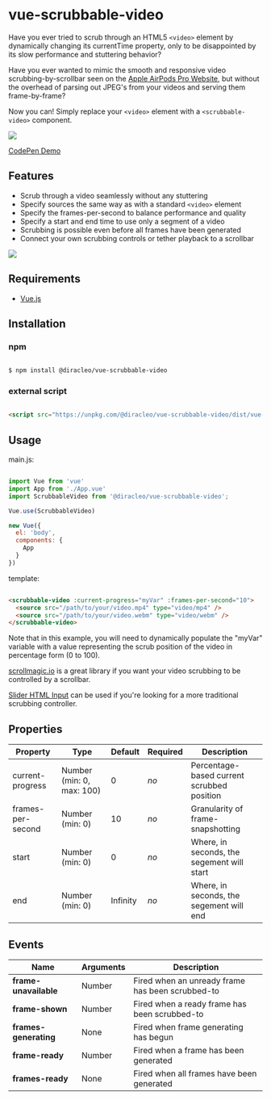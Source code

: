 # vue-scrubbable-video

Have you ever tried to scrub through an HTML5 `<video>` element by dynamically changing its currentTime property, only to be disappointed by its slow performance and stuttering behavior?

Have you ever wanted to mimic the smooth and responsive video scrubbing-by-scrollbar seen on the [Apple AirPods Pro Website](https://www.apple.com/airpods-pro/), but without the overhead of parsing out JPEG's from your videos and serving them frame-by-frame?

Now you can! Simply replace your `<video>` element with a `<scrubbable-video>` component.

![](demo1.gif)

[CodePen Demo](https://codepen.io/diracleo/pen/KKzBYgQ)

## Features

  * Scrub through a video seamlessly without any stuttering
  * Specify sources the same way as with a standard `<video>` element
  * Specify the frames-per-second to balance performance and quality
  * Specify a start and end time to use only a segment of a video
  * Scrubbing is possible even before all frames have been generated
  * Connect your own scrubbing controls or tether playback to a scrollbar

![](demo2.gif)

## Requirements

- [Vue.js](https://github.com/vuejs/vue)

## Installation

### npm

```bash

$ npm install @diracleo/vue-scrubbable-video

```

### external script

```html

<script src="https://unpkg.com/@diracleo/vue-scrubbable-video/dist/vue-scrubbable-video.min.js"></script>

```

## Usage

main.js:

```javascript

import Vue from 'vue'
import App from './App.vue'
import ScrubbableVideo from '@diracleo/vue-scrubbable-video';

Vue.use(ScrubbableVideo)

new Vue({
  el: 'body',
  components: {
    App
  }
})

```

template:

```html

<scrubbable-video :current-progress="myVar" :frames-per-second="10">
  <source src="/path/to/your/video.mp4" type="video/mp4" />
  <source src="/path/to/your/video.webm" type="video/webm" />
</scrubbable-video>

```

Note that in this example, you will need to dynamically populate the "myVar" variable with a value representing the scrub position of the video in percentage form (0 to 100). 

[scrollmagic.io](https://scrollmagic.io/) is a great library if you want your video scrubbing to be controlled by a scrollbar.

[Slider HTML Input](https://developer.mozilla.org/en-US/docs/Web/HTML/Element/input/range) can be used if you're looking for a more traditional scrubbing controller. 

## Properties

| Property           | Type                        | Default           | Required | Description                              |
| ------------------ | --------------------------- | ----------------- | -------- | ---------------------------------------- |
| current-progress   | Number (min: 0, max: 100)   | 0                 | *no*     | Percentage-based current scrubbed position   |
| frames-per-second  | Number (min: 0)             | 10                | *no*     | Granularity of frame-snapshotting            |
| start              | Number (min: 0)             | 0                 | *no*     | Where, in seconds, the segement will start   |
| end                | Number (min: 0)             | Infinity          | *no*     | Where, in seconds, the segement will end     |


## Events

| Name                  | Arguments                                | Description                                          |
| --------------------- | ---------------------------------------- | ---------------------------------------------------- |
| **frame-unavailable** | Number                                   | Fired when an unready frame has been scrubbed-to     |
| **frame-shown**       | Number                                   | Fired when a ready frame has been scrubbed-to        |
| **frames-generating** | None                                     | Fired when frame generating has begun                |
| **frame-ready**       | Number                                   | Fired when a frame has been generated                | 
| **frames-ready**      | None                                     | Fired when all frames have been generated            | 